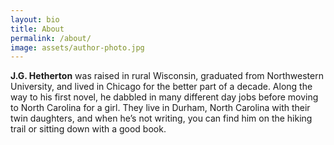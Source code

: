 ```yaml
---
layout: bio
title: About
permalink: /about/
image: assets/author-photo.jpg
---
```


**J.G. Hetherton** was raised in rural Wisconsin, graduated from Northwestern University, and lived in Chicago for the better part of a decade. Along the way to his first novel, he dabbled in many different day jobs before moving to North Carolina for a girl. They live in Durham, North Carolina with their twin daughters, and when he’s not writing, you can find him on the hiking trail or sitting down with a good book.
